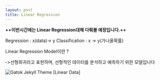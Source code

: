 ```yaml
---
layout: post
title: Linear Regression 
---
```


**++이번시간에는 Linear Regression대해 다뤄볼 예정입니다.++**

 
Regression : x(data)-> y
Classification : x -> y(가나올확률)

Linear Regression Model이란 ?

->선형회귀라고 표현하며, 선형적인 데이터를 분석하고 예측하기 위한 모델입니다


![Gatok Jekyll Theme]({{site.baseurl}}/images/linear1.png)
    [Linear Data]

